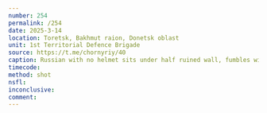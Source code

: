 ```yaml
---
number: 254
permalink: /254
date: 2025-3-14
location: Toretsk, Bakhmut raion, Donetsk oblast
unit: 1st Territorial Defence Brigade
source: https://t.me/chornyriy/40
caption: Russian with no helmet sits under half ruined wall, fumbles with his rifle for a while, then finally shoots himself
timecode: 
method: shot
nsfl: 
inconclusive: 
comment: 
---
```

<script async src="https://telegram.org/js/telegram-widget.js?22" data-telegram-post="chornyriy/40" data-width="100%"></script>